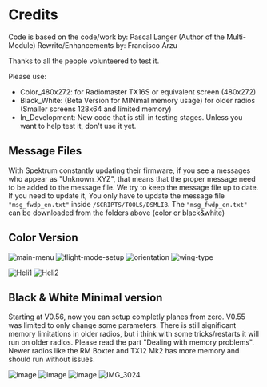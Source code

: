 # Credits
Code is based on the code/work by: Pascal Langer (Author of the Multi-Module) 
Rewrite/Enhancements by: Francisco Arzu

Thanks to all the people volunteered to test it.

Please use:
- Color_480x272:  for Radiomaster TX16S or equivalent screen (480x272)
- Black_White:    (Beta Version for MINimal memory usage) for older radios (Smaller screens 128x64 and limited memory)
- In_Development: New code that is still in testing stages. Unless you want to help test it, don't use it yet.

## Message Files
With Spektrum constantly updating their firmware, if you see a messages who appear as "Unknown_XYZ", that means that the proper message need to be added to the message file. We try to keep the message file up to date. If you need to update it, You only have to update the message file `"msg_fwdp_en.txt"` inside `/SCRIPTS/TOOLS/DSMLIB`. The `"msg_fwdp_en.txt"` can be downloaded from the folders above (color or black&white)

## Color Version
![main-menu](https://user-images.githubusercontent.com/32604366/230751340-dd118f36-1884-405b-b12b-81cba16c7321.png)
![flight-mode-setup](https://user-images.githubusercontent.com/32604366/230751281-0c71ff4a-179f-41fd-9290-302a6e0fe821.png)
![orientation](https://user-images.githubusercontent.com/32604366/230751350-59070e75-afa3-439b-8902-bc7b3b901084.png)
![wing-type](https://user-images.githubusercontent.com/32604366/230751370-b4e4355f-a3d2-4c44-aa1a-57861f1ff3da.png)

![Heli1](https://github.com/frankiearzu/DSMTools/assets/32604366/acd64fa1-e926-4e9d-85ad-560f43659c88)
![Heli2](https://github.com/frankiearzu/DSMTools/assets/32604366/b36b8be4-8e09-4265-871e-e4bdae12ffda)

## Black & White Minimal version
Starting at V0.56, now you can setup completly planes from zero.  V0.55 was limited to only change some parameters.
There is still significant memory limitations in older radios, but i think with some tricks/restarts it will run on older radios. Please read the part "Dealing with memory problems".   Newer radios like the RM Boxter and TX12 Mk2 has more memory and should run without issues.

![image](https://github.com/frankiearzu/DSMTools/assets/32604366/be03ad40-3e2f-45e1-8f50-d231c3931169)
![image](https://github.com/frankiearzu/DSMTools/assets/32604366/5010a361-1234-4c83-97b2-2eb6ae0d1061)
![image](https://github.com/frankiearzu/DSMTools/assets/32604366/0d4e04dc-90d7-4322-9ad1-f57cbde49029)
![IMG_3024](https://user-images.githubusercontent.com/32604366/230123260-614f4e5e-9546-4439-9196-db885894083f.jpg)
